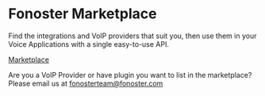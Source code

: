 # Fonoster Marketplace

Find the integrations and VoIP providers that suit you, then use them in your Voice Applications with a single easy-to-use API.

[Marketplace](https://marketplace.fonoster.com)

Are you a VoIP Provider or have plugin you want to list in the marketplace? Please email us at [fonosterteam@fonoster.com](mailto:fonosterteam@fonoster.com)
